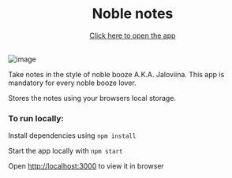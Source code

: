 <div align="center">
    <h1>
    Noble notes
    </h1>
    <a href="https://noble-notes.netlify.app/">Click here to open the app</a>
</div>
<br/>

![image](https://user-images.githubusercontent.com/72581705/158992259-6f6f4c0c-bc4d-4e7b-a93c-c70774fffd34.png)

Take notes in the style of noble booze A.K.A. Jaloviina. This app is mandatory for every noble booze lover.

Stores the notes using your browsers local storage.

### To run locally:

Install dependencies using `npm install`

Start the app locally with `npm start`

Open [http://localhost:3000](http://localhost:3000) to view it in browser
